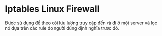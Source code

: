# Iptables Linux Firewall
Được sử dụng để theo dõi lưu lượng truy cập đến và đi ở một server và lọc nó dựa trên các rule do người dùng định nghĩa trước đó.
